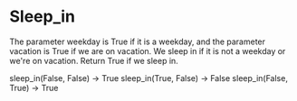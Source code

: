 # Sleep_in
The parameter weekday is True if it is a weekday, and the parameter vacation is True if we are on vacation. We sleep in if it is not a weekday or we're on vacation. Return True if we sleep in.

sleep_in(False, False) → True
sleep_in(True, False) → False
sleep_in(False, True) → True
